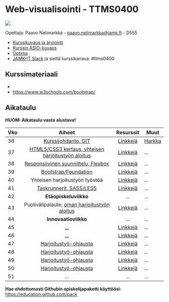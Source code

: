 # Web-visualisointi - TTMS0400

![](https://cdn.pixabay.com/photo/2017/06/16/07/26/under-construction-2408062_960_720.png)

Opettaja: Paavo Nelimarkka - paavo.nelimarkka@jamk.fi - D555

- [Kurssikuvaus ja arviointi](https://github.com/JAMK-IT/TTMS0400-web-visualisointi/wiki/kuvaus-ja-arvostelu)
- [Kurssin ASIO-kuvaus](https://asio.jamk.fi/pls/asio/asio_ectskuv1.kurssin_ks?ktun=TTMS0400&knro=&noclose=%20&lan=f)
- [Optima](https://optima.jamk.fi/)
- [JAMK-IT Slack](https://jamk-it.slack.com) ja sieltä kurssikanava: #ttms0400

## Kurssimateriaali

- 
- https://www.w3schools.com/bootstrap/

## Aikataulu

**HUOM: Aikataulu vasta alustava!**

| Vko | Aiheet | Resurssit | Muut |
|:--------|:----------:|:-----:|---------|
| 36 | [Kurssijohdanto, GIT]() | [Linkkejä]() | [Harkka]() |
| 37 | [HTML5/CSS3 kertaus, yhteisen harjoitustyön aloitus]() | [Linkkejä]() | ... |
| 38 | [Responsiivinen suunnittelu, Flexbox]() | [Linkkejä]() | ... |
| 39 | [Bootstrap/Foundation]() | [Linkkejä]() | ... |
| 40 | Yhteisen harjoitustyön työstöä | [Linkkejä]() | ... |
| 41 | [Taskrunnerit, SASS/LESS]() | [Linkkejä]() | ... |
| 42 | **Etäopiskeluviikko** | ... | ... |
| 43 | Puolivälipalaute, [oman harjoitustyön aloitus]() | [Linkkejä]() | ... |
| 44 | **Innovaatioviikko** | ... | ... |
| 45 | [...]() | [Linkkejä]() | ... |
| 46 | [...]() | [Linkkejä]() | ... |
| 47 | [Harjoitustyö-ohjausta]() | [Linkkejä]() | ... |
| 48 | [Harjoitustyö-ohjausta]() | [Linkkejä]()| ... |
| 49 | [Harjoitustyö-ohjausta]() | [Linkkejä]() | ... |
| 50 | [Harjoitustyö-ohjausta]() | [Linkkejä]() | ... |
| 51 | ... | ... | ... |

**Hae ehdottomasti Githubin opiskelijapaketti käyttöösi:** https://education.github.com/pack
